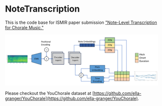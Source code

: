 # NoteTranscription

This is the code base for ISMIR paper submission ["Note-Level Transcription for Chorale Music."](https://ismir2024program.ismir.net/poster_364.html) 

![alt text](https://github.com/ella-granger/NoteTranscription/blob/main/thumbnail_364_HuiranYu.png)

Please checkout the YouChorale dataset at [https://github.com/ella-granger/YouChorale](https://github.com/ella-granger/YouChorale).
